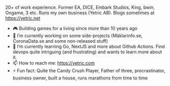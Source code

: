 20+ of work experience. Former EA, DICE, Embark Studios, King, bwin, Ongame, 3 etc. Runs my own business (Yetric AB). Blogs sometimes at https://yetric.net

- 🎮 Building games for a living since more than 10 years ago 
- 🔭 I’m currently working on some side-projects (Mäklarinfo.se, CoronaData.se and some non-released stuff)
- 🌱 I’m currently learning Go, NextJS and more about Github Actions. Find devops quite intriguing (and frustrating) and wants to learn more about it.
- 📫 How to reach me: https://yetric.com
- ⚡ Fun fact: Quite the Candy Crush Player, Father of three, procrastinator, business owner, built a house, runs marathons from time to time
